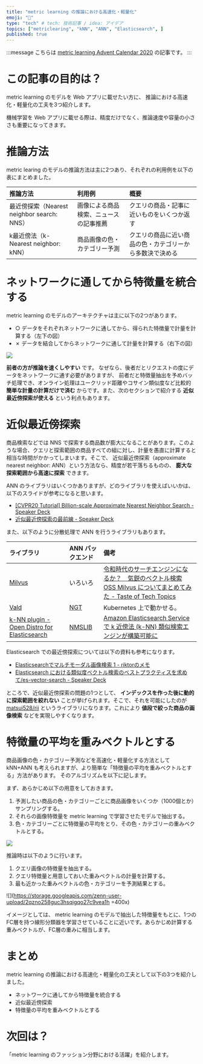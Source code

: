 ```yaml
---
title: "metric learning の推論における高速化・軽量化"
emoji: "📏"
type: "tech" # tech: 技術記事 / idea: アイデア
topics: ["metriclearing", "kNN", "ANN", "Elasticsearch", ]
published: true
---
```


:::message
こちらは [metric learning Advent Calendar 2020](https://adventar.org/calendars/5596) の記事です。
:::

# この記事の目的は？

metric learning のモデルを Web アプリに載せたい方に、 推論における高速化・軽量化の工夫を3つ紹介します。

機械学習を Web アプリに載せる際は、精度だけでなく、推論速度や容量の小ささも重要になってきます。

# 推論方法

metric learing のモデルの推論方法は主に2つあり、それぞれの利用例を以下の表にまとめました。

|推論方法|利用例|概要|
|:-|:-|:-|
|最近傍探索（Nearest neighbor search: NNS）|画像による商品検索、ニュースの記事推薦|クエリの商品・記事に近いものをいくつか返す|
|k最近傍法（k-Nearest neighbor: kNN）|商品画像の色・カテゴリー予測|クエリの商品に近い商品の色・カテゴリーから多数決で決める|


# ネットワークに通してから特徴量を統合する

metric learning のモデルのアーキテクチャは主に以下の2つがあります。

- ○ データをそれぞれネットワークに通してから、得られた特徴量で計量を計算する（左下の図）
- ✗ データを結合してからネットワークに通して計量を計算する（右下の図）

![](https://storage.googleapis.com/zenn-user-upload/3haiovf104vxjer6ua7u4cm9v7fj)

**前者の方が推論を速くしやすい** です。 なぜなら、後者だとリクエストの度にデータをネットワークに通す必要がありますが、 前者だと特徴量抽出を予めバッチ処理でき、オンライン処理はユークリッド距離やコサイン類似度など比較的 **簡単な計量の計算だけで済む** からです。また、次のセクションで紹介する **近似最近傍探索が使える** という利点もあります。

# 近似最近傍探索

商品検索などでは NNS で探索する商品数が膨大になることがあります。このような場合、クエリと探索範囲の商品すべての組に対し、計量を愚直に計算すると相当な時間がかかってしまいます。そこで、 近似最近傍探索（approximate nearest neighbor: ANN）という方法なら、精度が若干落ちるものの、 **膨大な探索範囲から高速に探索** できます。

ANN のライブラリはいくつかありますが、どのライブラリを使えばいいかは、以下のスライドが参考になると思います。

- [[CVPR20 Tutorial] Billion-scale Approximate Nearest Neighbor Search - Speaker Deck](https://speakerdeck.com/matsui_528/cvpr20-tutorial-billion-scale-approximate-nearest-neighbor-search?slide=115)
- [近似最近傍探索の最前線 - Speaker Deck](https://speakerdeck.com/matsui_528/jin-si-zui-jin-bang-tan-suo-falsezui-qian-xian?slide=7)

また、以下のように分散処理で ANN を行うライブラリもあります。

|ライブラリ|ANN バックエンド|備考|
|:-|:-|:-|
|[Milvus](https://github.com/milvus-io/milvus)|いろいろ|[令和時代のサーチエンジンになるか？　気鋭のベクトル検索OSS Milvus についてまとめてみた - Taste of Tech Topics](https://acro-engineer.hatenablog.com/entry/2019/12/26/114500)|
|[Vald](https://github.com/vdaas/vald)|[NGT](https://github.com/yahoojapan/NGT)|Kubernetes 上で動かせる。|
|[k-NN plugin - Open Distro for Elasticsearch](https://opendistro.github.io/for-elasticsearch-docs/docs/knn/)|[NMSLIB](https://github.com/nmslib/nmslib)|[Amazon Elasticsearch Service で k 近傍法 (k-NN) 類似検索エンジンが構築可能に](https://aws.amazon.com/jp/about-aws/whats-new/2020/03/build-k-nearest-neighbor-similarity-search-engine-with-amazon-elasticsearch-service/)|

Elasticsearch での最近傍探索については以下の資料も参考になります。

- [Elasticsearchでマルチモーダル画像検索 1 - riktorのメモ](https://riktor.hatenadiary.jp/entry/2019/11/02/220336)
- [Elasticsearch における類似度ベクトル検索のベストプラクティスを求めて/es-vector-search - Speaker Deck](https://speakerdeck.com/takahiko03/es-vector-search)


ところで、近似最近傍探索の問題の1つとして、 **インデックスを作った後に動的に探索範囲を絞れない** ことが挙げられます。そこで、それを可能にしたのが [matsui528/rii](https://github.com/matsui528/rii) というライブラリになります。これにより **値段で絞った商品の画像検索** などを実現しやすくなります。



# 特徴量の平均を重みベクトルとする

商品画像の色・カテゴリー予測などを高速化・軽量化する方法として kNN+ANN も考えられますが、より簡単な「特徴量の平均を重みベクトルとする」方法があります。 そのアルゴリズムを以下に記します。

まず、あらかじめ以下の用意をしておきます。

1. 予測したい商品の色・カテゴリーごとに商品画像をいくつか（1000個とか）サンプリングする。
2. それらの画像特徴量を metric learning で学習させたモデルで抽出する。
3. 色・カテゴリーごとに特徴量の平均をとり、その色・カテゴリーの重みベクトルとする。

![](https://storage.googleapis.com/zenn-user-upload/ps6cmnamgo1snkmlrps7w1ik941g)

推論時は以下のように行います。

1. クエリ画像の特徴量を抽出する。
2. クエリ特徴量と用意しておいた重みベクトルの計量を計算する。
3. 最も近かった重みベクトルの色・カテゴリーを予測結果とする。

![](https://storage.googleapis.com/zenn-user-upload/2qzno258guc3hsqigqo27c9vea1h =400x)

イメージとしては、 metric learning のモデルで抽出した特徴量をもとに、1つのFC層を持つ線形分類器を学習させていることに近いです。あらかじめ計算する重みベクトルが、FC層の重みに相当します。


# まとめ

metric learning の推論における高速化・軽量化の工夫として以下の3つを紹介しました。

- ネットワークに通してから特徴量を統合する
- 近似最近傍探索
- 特徴量の平均を重みベクトルとする

# 次回は？

「metric learning のファッション分野における活躍」を紹介します。
